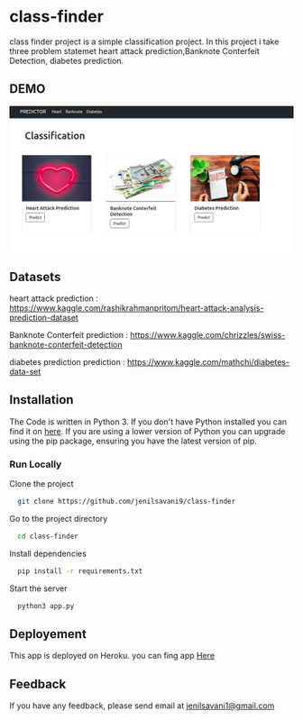 # class-finder

class finder project is a simple classification project. In this project i take three problem statemet heart attack prediction,Banknote Conterfeit Detection, diabetes prediction.

## DEMO

![app ui](https://github.com/jenilsavani9/class-finder/blob/main/static/images/class_ui.png)

## Datasets

heart attack prediction : https://www.kaggle.com/rashikrahmanpritom/heart-attack-analysis-prediction-dataset

Banknote Conterfeit prediction : https://www.kaggle.com/chrizzles/swiss-banknote-conterfeit-detection

diabetes prediction prediction : https://www.kaggle.com/mathchi/diabetes-data-set

## Installation

The Code is written in Python 3. If you don't have Python installed you can find it on [here](https://www.python.org/). If you are using a lower version of Python you can upgrade using the pip package, ensuring you have the latest version of pip. 

### Run Locally

Clone the project

```bash
  git clone https://github.com/jenilsavani9/class-finder
```

Go to the project directory

```bash
  cd class-finder
```

Install dependencies
```bash
  pip install -r requirements.txt
```

Start the server

```bash
  python3 app.py
```

## Deployement

This app is deployed on Heroku. you can fing app [Here](https://class-finder2.herokuapp.com/)


## Feedback

If you have any feedback, please send email at jenilsavani1@gmail.com

  
